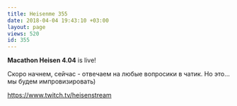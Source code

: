 ```yaml
---
title: Heisenme 355
date: 2018-04-04 19:43:10 +03:00
layout: page
views: 520
id: 355
---
```


**Macathon Heisen 4.04** is live!

Скоро начнем, сейчас - отвечаем на любые вопросики в чатик.
Но это… мы будем импровизировать)

https://www.twitch.tv/heisenstream


